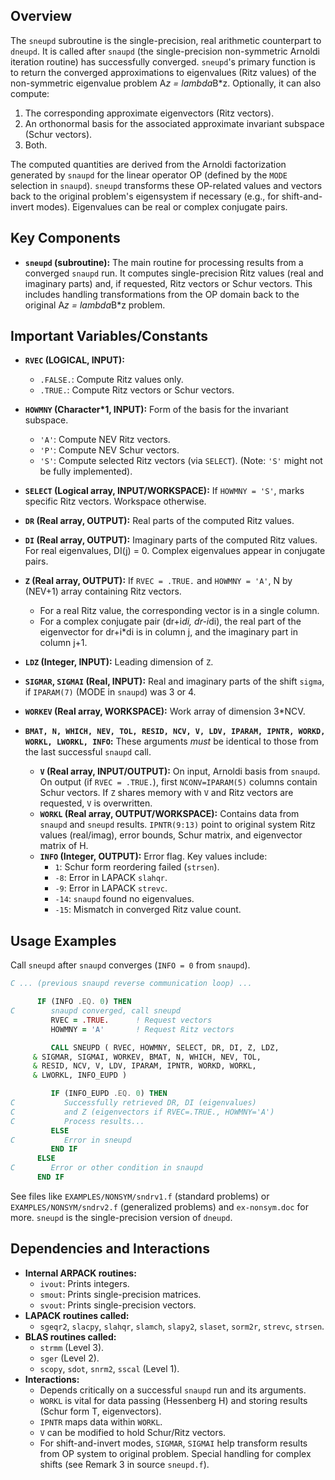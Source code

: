 ## Overview
The `sneupd` subroutine is the single-precision, real arithmetic counterpart to `dneupd`. It is called after `snaupd` (the single-precision non-symmetric Arnoldi iteration routine) has successfully converged. `sneupd`'s primary function is to return the converged approximations to eigenvalues (Ritz values) of the non-symmetric eigenvalue problem A*z = lambda*B*z. Optionally, it can also compute:
1. The corresponding approximate eigenvectors (Ritz vectors).
2. An orthonormal basis for the associated approximate invariant subspace (Schur vectors).
3. Both.

The computed quantities are derived from the Arnoldi factorization generated by `snaupd` for the linear operator OP (defined by the `MODE` selection in `snaupd`). `sneupd` transforms these OP-related values and vectors back to the original problem's eigensystem if necessary (e.g., for shift-and-invert modes). Eigenvalues can be real or complex conjugate pairs.

## Key Components
- **`sneupd` (subroutine):** The main routine for processing results from a converged `snaupd` run. It computes single-precision Ritz values (real and imaginary parts) and, if requested, Ritz vectors or Schur vectors. This includes handling transformations from the OP domain back to the original A*z = lambda*B*z problem.

## Important Variables/Constants
- **`RVEC` (LOGICAL, INPUT):**
    - `.FALSE.`: Compute Ritz values only.
    - `.TRUE.`: Compute Ritz vectors or Schur vectors.
- **`HOWMNY` (Character*1, INPUT):** Form of the basis for the invariant subspace.
    - `'A'`: Compute NEV Ritz vectors.
    - `'P'`: Compute NEV Schur vectors.
    - `'S'`: Compute selected Ritz vectors (via `SELECT`). (Note: `'S'` might not be fully implemented).
- **`SELECT` (Logical array, INPUT/WORKSPACE):** If `HOWMNY = 'S'`, marks specific Ritz vectors. Workspace otherwise.
- **`DR` (Real array, OUTPUT):** Real parts of the computed Ritz values.
- **`DI` (Real array, OUTPUT):** Imaginary parts of the computed Ritz values. For real eigenvalues, DI(j) = 0. Complex eigenvalues appear in conjugate pairs.
- **`Z` (Real array, OUTPUT):** If `RVEC = .TRUE.` and `HOWMNY = 'A'`, N by (NEV+1) array containing Ritz vectors.
    - For a real Ritz value, the corresponding vector is in a single column.
    - For a complex conjugate pair (dr+i*di, dr-i*di), the real part of the eigenvector for dr+i*di is in column j, and the imaginary part in column j+1.
- **`LDZ` (Integer, INPUT):** Leading dimension of `Z`.
- **`SIGMAR`, `SIGMAI` (Real, INPUT):** Real and imaginary parts of the shift `sigma`, if `IPARAM(7)` (MODE in `snaupd`) was 3 or 4.
- **`WORKEV` (Real array, WORKSPACE):** Work array of dimension 3*NCV.
- **`BMAT, N, WHICH, NEV, TOL, RESID, NCV, V, LDV, IPARAM, IPNTR, WORKD, WORKL, LWORKL, INFO`:** These arguments *must* be identical to those from the last successful `snaupd` call.

    - **`V` (Real array, INPUT/OUTPUT):** On input, Arnoldi basis from `snaupd`. On output (if `RVEC = .TRUE.`), first `NCONV=IPARAM(5)` columns contain Schur vectors. If `Z` shares memory with `V` and Ritz vectors are requested, `V` is overwritten.
    - **`WORKL` (Real array, OUTPUT/WORKSPACE):** Contains data from `snaupd` and `sneupd` results. `IPNTR(9:13)` point to original system Ritz values (real/imag), error bounds, Schur matrix, and eigenvector matrix of H.
    - **`INFO` (Integer, OUTPUT):** Error flag. Key values include:
        - `1`: Schur form reordering failed (`strsen`).
        - `-8`: Error in LAPACK `slahqr`.
        - `-9`: Error in LAPACK `strevc`.
        - `-14`: `snaupd` found no eigenvalues.
        - `-15`: Mismatch in converged Ritz value count.

## Usage Examples
Call `sneupd` after `snaupd` converges (`INFO = 0` from `snaupd`).

```fortran
C ... (previous snaupd reverse communication loop) ...

      IF (INFO .EQ. 0) THEN
C        snaupd converged, call sneupd
         RVEC = .TRUE.      ! Request vectors
         HOWMNY = 'A'       ! Request Ritz vectors

         CALL SNEUPD ( RVEC, HOWMNY, SELECT, DR, DI, Z, LDZ,
     & SIGMAR, SIGMAI, WORKEV, BMAT, N, WHICH, NEV, TOL,
     & RESID, NCV, V, LDV, IPARAM, IPNTR, WORKD, WORKL,
     & LWORKL, INFO_EUPD )

         IF (INFO_EUPD .EQ. 0) THEN
C           Successfully retrieved DR, DI (eigenvalues)
C           and Z (eigenvectors if RVEC=.TRUE., HOWMNY='A')
C           Process results...
         ELSE
C           Error in sneupd
         END IF
      ELSE
C        Error or other condition in snaupd
      END IF
```
See files like `EXAMPLES/NONSYM/sndrv1.f` (standard problems) or `EXAMPLES/NONSYM/sndrv2.f` (generalized problems) and `ex-nonsym.doc` for more. `sneupd` is the single-precision version of `dneupd`.

## Dependencies and Interactions
- **Internal ARPACK routines:**
    - `ivout`: Prints integers.
    - `smout`: Prints single-precision matrices.
    - `svout`: Prints single-precision vectors.
- **LAPACK routines called:**
    - `sgeqr2`, `slacpy`, `slahqr`, `slamch`, `slapy2`, `slaset`, `sorm2r`, `strevc`, `strsen`.
- **BLAS routines called:**
    - `strmm` (Level 3).
    - `sger` (Level 2).
    - `scopy`, `sdot`, `snrm2`, `sscal` (Level 1).
- **Interactions:**
    - Depends critically on a successful `snaupd` run and its arguments.
    - `WORKL` is vital for data passing (Hessenberg H) and storing results (Schur form T, eigenvectors).
    - `IPNTR` maps data within `WORKL`.
    - `V` can be modified to hold Schur/Ritz vectors.
    - For shift-and-invert modes, `SIGMAR`, `SIGMAI` help transform results from OP system to original problem. Special handling for complex shifts (see Remark 3 in source `sneupd.f`).
```
